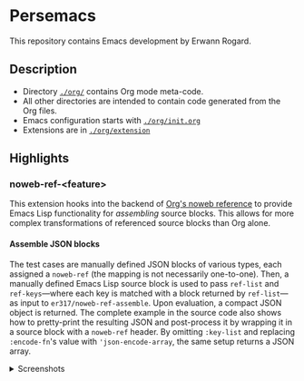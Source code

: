 # Persemacs

This repository contains Emacs development by Erwann Rogard.

## Description

- Directory [`./org/`](./org/) contains Org mode meta-code.
- All other directories are intended to contain code generated from the Org files.
- Emacs configuration starts with [`./org/init.org`](./org/init.org)
- Extensions are in [`./org/extension`](./org/extension.org)

## Highlights

### noweb-ref-\<feature\>
This extension hooks into the backend of [Org's noweb reference](https://orgmode.org/manual/Noweb-Reference-Syntax.html) to provide Emacs Lisp functionality for *assembling* source blocks. This allows for more complex transformations of referenced source blocks than Org alone.

#### Assemble JSON blocks

The test cases are manually defined JSON blocks of various types, each assigned a `noweb-ref` (the mapping is not necessarily one-to-one). Then, a manually defined Emacs Lisp source block is used to pass `ref-list` and `ref-keys`—where each key is matched with a block returned by `ref-list`—as input to `er317/noweb-ref-assemble`. Upon evaluation, a compact JSON object is returned. The complete example in the source code also shows how to pretty-print the resulting JSON and post-process it by wrapping it in a source block with a `noweb-ref` header. By omitting `:key-list` and replacing `:encode-fn`'s value with `'json-encode-array`, the same setup returns a JSON array.

<details>
  <summary>Screenshots</summary>

<!-- ##### Test cases-->

![Test cases](aux/Screenshot_2025-05-25_18-15-15.png)

<!-- ##### Assembler-->

![Assembler](./aux/Screenshot_2025-05-25_20-04-56.png)

<!-- ##### Evaluate-->

![Evaluate](./aux/Screenshot_2025-05-25_20-05-15.png)

</details>

<!-- TODO 
- Generate this file using Org+Export 
- Figure out how to emulate github display on local machine
-->

